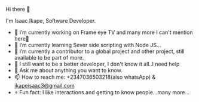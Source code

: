 Hi there 👋

I'm Isaac Ikape,
Software Developer.

- 🔭 I’m currently working on Frame eye TV and many more I can't mention here🤔
- 🌱 I’m currently learning Sever side scripting with Node JS...
- 👯 I’m currently a contributor to a global project and other project, still available to be part of more.
- 🤔 I still want to be a better developer, I don't know it all..I need help
- 💬 Ask me about anything you want to know.
- 📫 How to reach me: +2347036503218(also whatsApp) & ikapeisaac3@gmail.com
- ⚡ Fun fact: I like interactions and getting to know people...many more...

